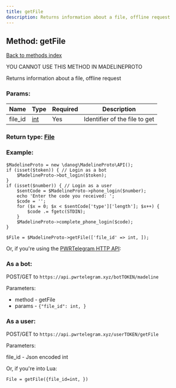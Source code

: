 ```yaml
---
title: getFile
description: Returns information about a file, offline request
---
```

## Method: getFile  
[Back to methods index](index.md)


YOU CANNOT USE THIS METHOD IN MADELINEPROTO


Returns information about a file, offline request

### Params:

| Name     |    Type       | Required | Description |
|----------|---------------|----------|-------------|
|file\_id|[int](../types/int.md) | Yes|Identifier of the file to get|


### Return type: [File](../types/File.md)

### Example:


```
$MadelineProto = new \danog\MadelineProto\API();
if (isset($token)) { // Login as a bot
    $MadelineProto->bot_login($token);
}
if (isset($number)) { // Login as a user
    $sentCode = $MadelineProto->phone_login($number);
    echo 'Enter the code you received: ';
    $code = '';
    for ($x = 0; $x < $sentCode['type']['length']; $x++) {
        $code .= fgetc(STDIN);
    }
    $MadelineProto->complete_phone_login($code);
}

$File = $MadelineProto->getFile(['file_id' => int, ]);
```

Or, if you're using the [PWRTelegram HTTP API](https://pwrtelegram.xyz):

### As a bot:

POST/GET to `https://api.pwrtelegram.xyz/botTOKEN/madeline`

Parameters:

* method - getFile
* params - `{"file_id": int, }`



### As a user:

POST/GET to `https://api.pwrtelegram.xyz/userTOKEN/getFile`

Parameters:

file_id - Json encoded int




Or, if you're into Lua:

```
File = getFile({file_id=int, })
```

